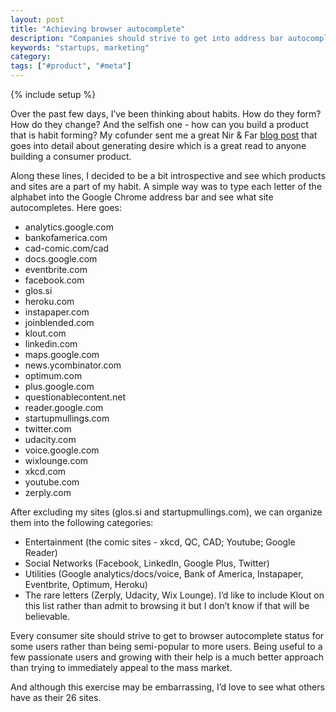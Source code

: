 ```yaml
---
layout: post
title: "Achieving browser autocomplete"
description: "Companies should strive to get into address bar autocomplete"
keywords: "startups, marketing"
category:
tags: ["#product", "#meta"]
---
```

{% include setup %}

<amp-img src="{{ IMG_PATH }}autocomplete.png" width="500" height="89" layout="responsive"></amp-img>

Over the past few days, I’ve been thinking about habits. How do they form? How do they change? And the selfish one - how can you build a product that is habit forming? My cofunder sent me a great Nir &amp; Far <a href="http://www.nirandfar.com/2012/03/how-to-manufacture-desire.html">blog post</a> that goes into detail about generating desire which is a great read to anyone building a consumer product.

Along these lines, I decided to be a bit introspective and see which products and sites are a part of my habit. A simple way was to type each letter of the alphabet into the Google Chrome address bar and see what site autocompletes. Here goes:

<ul>
  <li>analytics.google.com</li>
  <li>bankofamerica.com</li>
  <li>cad-comic.com/cad</li>
  <li>docs.google.com</li>
  <li>eventbrite.com</li>
  <li>facebook.com</li>
  <li>glos.si</li>
  <li>heroku.com</li>
  <li>instapaper.com</li>
  <li>joinblended.com</li>
  <li>klout.com</li>
  <li>linkedin.com</li>
  <li>maps.google.com</li>
  <li>news.ycombinator.com</li>
  <li>optimum.com</li>
  <li>plus.google.com</li>
  <li>questionablecontent.net</li>
  <li>reader.google.com</li>
  <li>startupmullings.com</li>
  <li>twitter.com</li>
  <li>udacity.com</li>
  <li>voice.google.com</li>
  <li>wixlounge.com</li>
  <li>xkcd.com</li>
  <li>youtube.com</li>
  <li>zerply.com</li>
</ul>

<p>After excluding my sites (glos.si and startupmullings.com), we can organize them into the following categories:</p>

<ul>
  <li>Entertainment (the comic sites - xkcd, QC, CAD; Youtube; Google Reader)</li>
  <li>Social Networks (Facebook, LinkedIn, Google Plus, Twitter)</li>
  <li>Utilities (Google analytics/docs/voice, Bank of America, Instapaper, Eventbrite, Optimum, Heroku)</li>
  <li>The rare letters (Zerply, Udacity, Wix Lounge). I’d like to include Klout on this list rather than admit to browsing it but I don’t know if that will be believable.</li>
</ul>

Every consumer site should strive to get to browser autocomplete status for some users rather than being semi-popular to more users. Being useful to a few passionate users and growing with their help is a much better approach than trying to immediately appeal to the mass market.

And although this exercise may be embarrassing, I’d love to see what others have as their 26 sites.
